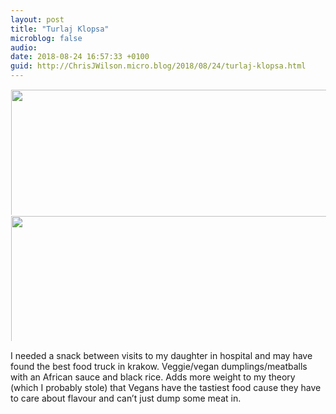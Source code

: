 ```yaml
---
layout: post
title: "Turlaj Klopsa"
microblog: false
audio: 
date: 2018-08-24 16:57:33 +0100
guid: http://ChrisJWilson.micro.blog/2018/08/24/turlaj-klopsa.html
---
```



<a href="http://chrisjwilson.me/uploads/2018/ed370b3dc1.jpg"><img src="http://chrisjwilson.me/uploads/2018/ed370b3dc1.jpg" width="449" height="600" style="display: inline-block; max-height: 200px; width: auto; padding: 1px;" class="sunlit_image" /></a><a href="http://chrisjwilson.me/uploads/2018/e0bab06ae3.jpg"><img src="http://chrisjwilson.me/uploads/2018/e0bab06ae3.jpg" width="449" height="600" style="display: inline-block; max-height: 200px; width: auto; padding: 1px;" class="sunlit_image" /></a>

I needed a snack between visits to my daughter in hospital and may have found the best food truck in krakow. Veggie/vegan dumplings/meatballs with an African sauce and black rice. Adds more weight to my theory (which I probably stole) that Vegans have the tastiest food cause they have to care about flavour and can’t just dump some meat in. 

